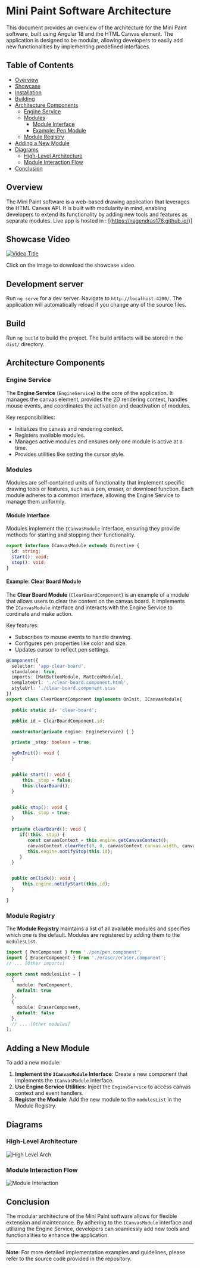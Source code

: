 # Mini Paint Software Architecture

This document provides an overview of the architecture for the Mini Paint software, built using Angular 18 and the HTML Canvas element. The application is designed to be modular, allowing developers to easily add new functionalities by implementing predefined interfaces. 

## Table of Contents

- [Overview](#overview)
- [Showcase](#showcase-video)
- [Installation](#development-server)
- [Building](#build)
- [Architecture Components](#architecture-components)
  - [Engine Service](#engine-service)
  - [Modules](#modules)
    - [Module Interface](#module-interface)
    - [Example: Pen Module](#example-pen-module)
  - [Module Registry](#module-registry)
- [Adding a New Module](#adding-a-new-module)
- [Diagrams](#diagrams)
  - [High-Level Architecture](#high-level-architecture)
  - [Module Interaction Flow](#module-interaction-flow)
- [Conclusion](#conclusion)

## Overview

The Mini Paint software is a web-based drawing application that leverages the HTML Canvas API. It is built with modularity in mind, enabling developers to extend its functionality by adding new tools and features as separate modules. Live app is hosted in : [(https://nagendras176.github.io/)]

## Showcase Video

[![Video Title](https://raw.githubusercontent.com/nagendras176/public-asset/refs/heads/main/Screenshot%202024-11-17%20at%2011.56.51%20PM.png)](https://github.com/nagendras176/public-asset/raw/refs/heads/main/Paint%20Application%20Showcase%20with%20Angular.mp4)

Click on the image to download the showcase video.

## Development server

Run `ng serve` for a dev server. Navigate to `http://localhost:4200/`. The application will automatically reload if you change any of the source files.


## Build

Run `ng build` to build the project. The build artifacts will be stored in the `dist/` directory.


## Architecture Components

### Engine Service

The **Engine Service** (`EngineService`) is the core of the application. It manages the canvas element, provides the 2D rendering context, handles mouse events, and coordinates the activation and deactivation of modules.

Key responsibilities:

- Initializes the canvas and rendering context.
- Registers available modules.
- Manages active modules and ensures only one module is active at a time.
- Provides utilities like setting the cursor style.



### Modules

Modules are self-contained units of functionality that implement specific drawing tools or features, such as a pen, eraser, or download function. Each module adheres to a common interface, allowing the Engine Service to manage them uniformly.

#### Module Interface

Modules implement the `ICanvasModule` interface, ensuring they provide methods for starting and stopping their functionality.

```typescript
export interface ICanvasModule extends Directive {
  id: string;
  start(): void;
  stop(): void;
}
```

#### Example: Clear Board Module

The **Clear Board Module** (`ClearBoardComponent`) is an example of a module that allows users to clear the content on the canvas board. It implements the `ICanvasModule` interface and interacts with the Engine Service to cordinate and make action.

Key features:

- Subscribes to mouse events to handle drawing.
- Configures pen properties like color and size.
- Updates cursor to reflect pen settings.

```typescript
@Component({
  selector: 'app-clear-board',
  standalone: true,
  imports: [MatButtonModule, MatIconModule],
  templateUrl: './clear-board.component.html',
  styleUrl: './clear-board.component.scss'
})
export class ClearBoardComponent implements OnInit, ICanvasModule{

  public static id= 'clear-board';

  public id = ClearBoardComponent.id;

  constructor(private engine: EngineService) { }

  private _stop: boolean = true;

  ngOnInit(): void {
  }


  public start(): void {
      this._stop = false;
      this.clearBoard();  
  }


  public stop(): void {
      this._stop = true;
  }

  private clearBoard(): void {
     if(!this._stop) {
        const canvasContext = this.engine.getCanvasContext();
        canvasContext.clearRect(0, 0, canvasContext.canvas.width, canvasContext.canvas.height);
        this.engine.notifyStop(this.id);
     }
  }


  public onClick(): void {
      this.engine.notifyStart(this.id);
  }

}
```

### Module Registry

The **Module Registry** maintains a list of all available modules and specifies which one is the default. Modules are registered by adding them to the `modulesList`.

```typescript
import { PenComponent } from './pen/pen.component';
import { EraserComponent } from './eraser/eraser.component';
// ... [Other imports]

export const modulesList = [
  {
    module: PenComponent,
    default: true
  },
  {
    module: EraserComponent,
    default: false
  },
  // ... [Other modules]
];
```

## Adding a New Module

To add a new module:

1. **Implement the `ICanvasModule` Interface**: Create a new component that implements the `ICanvasModule` interface.
2. **Use Engine Service Utilities**: Inject the `EngineService` to access canvas context and event handlers.
3. **Register the Module**: Add the new module to the `modulesList` in the Module Registry.

## Diagrams

### High-Level Architecture

![High Level Arch ](https://raw.githubusercontent.com/nagendras176/public-asset/refs/heads/main/Screenshot%202024-11-18%20at%2012.31.23%20AM.png)

### Module Interaction Flow

![Module Interaction](https://raw.githubusercontent.com/nagendras176/public-asset/refs/heads/main/Screenshot%202024-11-18%20at%2012.30.20%20AM.png)

## Conclusion

The modular architecture of the Mini Paint software allows for flexible extension and maintenance. By adhering to the `ICanvasModule` interface and utilizing the Engine Service, developers can seamlessly add new tools and functionalities to enhance the application.

---

**Note**: For more detailed implementation examples and guidelines, please refer to the source code provided in the repository.
